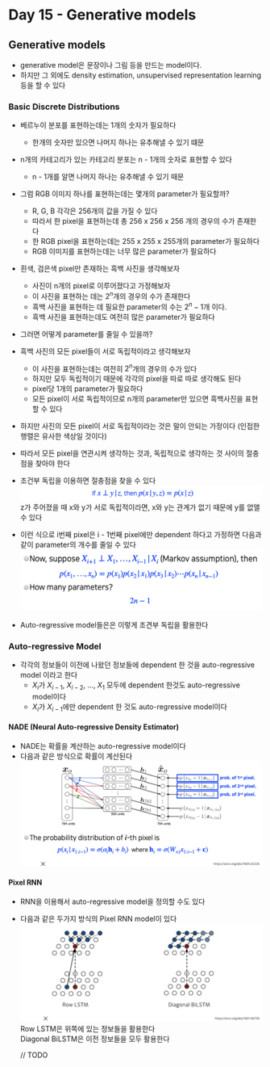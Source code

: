# Day 15 - Generative models

## Generative models

* generative model은 문장이나 그림 등을 만드는 model이다.
* 하지만 그 외에도 density estimation, unsupervised representation learning등을 할 수 있다

### Basic Discrete Distributions

* 베르누이 분포를 표현하는데는 1개의 숫자가 필요하다
  * 한개의 숫자만 있으면 나머지 하나는 유추해낼 수 있기 떄문
* n개의 카테고리가 있는 카테고리 분포는 n - 1개의 숫자로 표현할 수 있다
  * n - 1개를 알면 나머지 하나는 유추해낼 수 있기 때문

* 그럼 RGB 이미지 하나를 표현하는데는 몇개의 parameter가 필요할까?
  * R, G, B 각각은 256개의 값을 가질 수 있다
  * 따라서 한 pixel을 표현하는데 총 256 x 256 x 256 개의 경우의 수가 존재한다
  * 한 RGB pixel을 표현하는데는 255 x 255 x 255개의 parameter가 필요하다
  * RGB 이미지를 표현하는데는 너무 많은 parameter가 필요하다
* 흰색, 검은색 pixel만 존재하는 흑백 사진을 생각해보자
  * 사진이 n개의 pixel로 이루어졌다고 가정해보자
  * 이 사진을 표현하는 데는 $2^n$개의 경우의 수가 존재한다
  * 흑백 사진을 표현하는 데 필요한 parameter의 수는 $2^n - 1$개 이다.
  * 흑백 사진을 표현하는데도 여전히 많은 parameter가 필요하다
* 그러면 어떻게 parameter를 줄일 수 있을까?
* 흑백 사진의 모든 pixel들이 서로 독립적이라고 생각해보자
  * 이 사진을 표현하는데는 여전히 $2^n$개의 경우의 수가 있다
  * 하지만 모두 독립적이기 때문에 각각의 pixel을 따로 따로 생각해도 된다
  * pixel당 1개의 parameter가 필요하다
  * 모든 pixel이 서로 독립적이므로 n개의 parameter만 있으면 흑백사진을 표현할 수 있다
* 하지만 사진의 모든 pixel이 서로 독립적이라는 것은 말이 안되는 가정이다 (인접한 행렬은 유사한 색상일 것이다)
* 따라서 모든 pixel을 연관시켜 생각하는 것과, 독립적으로 생각하는 것 사이의 절충점을 찾아야 한다
* 조건부 독립을 이용하면 절충점을 찾을 수 있다
  ![조건부 독립](./img/조건부독립.png)
  z가 주어졌을 때 x와 y가 서로 독립적이라면, x와 y는 관계가 없기 때문에 y를 없앨 수 있다
* 이런 식으로 i번째 pixel은 i - 1번째 pixel에만 dependent 하다고 가정하면 다음과 같이 parameter의 개수를 줄일 수 있다
  ![Markov assumption](./img/markov_assumption.png)
* Auto-regressive model들은은 이렇게 조견부 독립을 활용한다

### Auto-regressive Model

* 각각의 정보들이 이전에 나왔던 정보들에 dependent 한 것을 auto-regressive model 이라고 한다
  * $X_i$가 $X_{i - 1}$, $X_{i - 2}$, ..., $X_1$ 모두에 dependent 한것도 auto-regressive model이다
  * $X_i$가 $X_{i - 1}$에만 dependent 한 것도 auto-regressive model이다

#### NADE (Neural Auto-regressive Density Estimator)

* NADE는 확률을 계산하는 auto-regressive model이다
* 다음과 같은 방식으로 확률이 계산된다
  ![NADE](./img/NADE.png)

#### Pixel RNN
* RNN을 이용해서 auto-regressive model을 정의할 수도 있다
* 다음과 같은 두가지 방식의 Pixel RNN model이 있다
  ![Pixel RNN](./img/pixel_rnn.png)
  Row LSTM은 위쪽에 있는 정보들을 활용한다  
  Diagonal BiLSTM은 이전 정보들을 모두 활용한다

  // TODO
